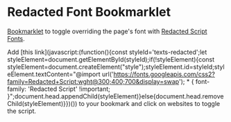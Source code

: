 # Redacted Font Bookmarklet

[Bookmarklet](https://support.mozilla.org/en-US/kb/bookmarklets-perform-common-web-page-tasks) to toggle overriding the page's font with [Redacted Script Fonts](https://github.com/christiannaths/redacted-font).

Add [this link](javascript:(function(){const styleId='texts-redacted';let styleElement=document.getElementById(styleId);if(!styleElement){const styleElement=document.createElement("style");styleElement.id=styleId;styleElement.textContent="@import url('https://fonts.googleapis.com/css2?family=Redacted+Script:wght@300;400;700&display=swap'); * { font-family: 'Redacted Script' !important; }";document.head.appendChild(styleElement)}else{document.head.removeChild(styleElement)}})()) to your bookmark and click on websites to toggle the script.

